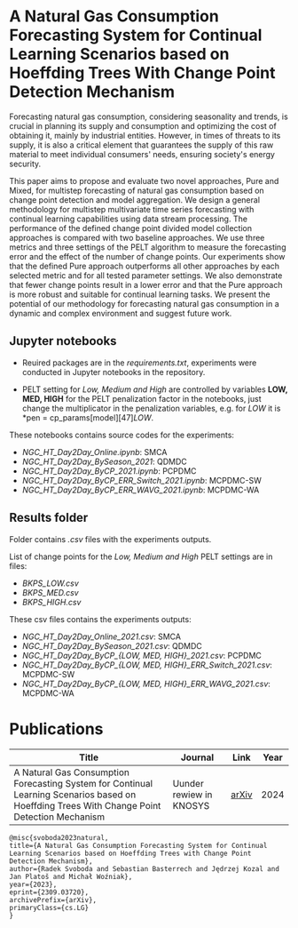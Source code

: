 # A Natural Gas Consumption Forecasting System for Continual Learning Scenarios based on Hoeffding Trees With Change Point Detection Mechanism

Forecasting natural gas consumption, considering seasonality and trends, is crucial in planning its supply and consumption and optimizing the cost of obtaining it, mainly by industrial entities. However, in times of threats to its supply, it is also a critical element that guarantees the supply of this raw material to meet individual consumers' needs, ensuring society's energy security.

This paper aims to propose and evaluate two novel approaches, Pure and Mixed, for multistep forecasting of natural gas consumption based on change point detection and model aggregation. We design a general methodology for multistep multivariate time series forecasting with continual learning capabilities using data stream processing. The performance of the defined change point divided model collection approaches is compared with two baseline approaches. We use three metrics and three settings of the PELT algorithm to measure the forecasting error and the effect of the number of change points. Our experiments show that the defined Pure approach outperforms all other approaches by each selected metric and for all tested parameter settings. We also demonstrate that fewer change points result in a lower error and that the Pure approach is more robust and suitable for continual learning tasks. We present the potential of our methodology for forecasting natural gas consumption in a dynamic and complex environment and suggest future work.

## Jupyter notebooks
* Reuired packages are in the *requirements.txt*, experiments were conducted in Jupyter notebooks in the repository.

* PELT setting for *Low, Medium and High* are controlled by variables **LOW, MED, HIGH** for the PELT penalization factor in the notebooks, just change the multiplicator in the penalization variables, e.g. for *LOW* it is *pen = cp_params[model][47]*LOW*.

These notebooks contains source codes for the experiments:
* *NGC_HT_Day2Day_Online.ipynb*: SMCA
* *NGC_HT_Day2Day_BySeason_2021*: QDMDC
* *NGC_HT_Day2Day_ByCP_2021.ipynb*: PCPDMC
* *NGC_HT_Day2Day_ByCP_ERR_Switch_2021.ipynb*: MCPDMC-SW
* *NGC_HT_Day2Day_ByCP_ERR_WAVG_2021.ipynb*: MCPDMC-WA 

## Results folder
Folder contains *.csv* files with the experiments outputs.

List of change points for the *Low, Medium and High* PELT settings are in files:
* *BKPS_LOW.csv*
* *BKPS_MED.csv*
* *BKPS_HIGH.csv*

These csv files contains the experiments outputs:
* *NGC_HT_Day2Day_Online_2021.csv*: SMCA
* *NGC_HT_Day2Day_BySeason_2021.csv*: QDMDC
* *NGC_HT_Day2Day_ByCP_{LOW, MED, HIGH}_2021.csv*: PCPDMC
* *NGC_HT_Day2Day_ByCP_{LOW, MED, HIGH}_ERR_Switch_2021.csv*: MCPDMC-SW
* *NGC_HT_Day2Day_ByCP_{LOW, MED, HIGH}_ERR_WAVG_2021.csv*: MCPDMC-WA 

# Publications

| Title | Journal | Link | Year |
| -------- | -------- | -------- | -------- |
| A Natural Gas Consumption Forecasting System for Continual Learning Scenarios based on Hoeffding Trees With Change Point Detection Mechanism   | Uunder rewiew in KNOSYS   | [arXiv](https://arxiv.org/abs/2309.03720)   | 2024 |

```
@misc{svoboda2023natural,
title={A Natural Gas Consumption Forecasting System for Continual Learning Scenarios based on Hoeffding Trees with Change Point Detection Mechanism}, 
author={Radek Svoboda and Sebastian Basterrech and Jędrzej Kozal and Jan Platoš and Michał Woźniak},
year={2023},
eprint={2309.03720},
archivePrefix={arXiv},
primaryClass={cs.LG}
}
```